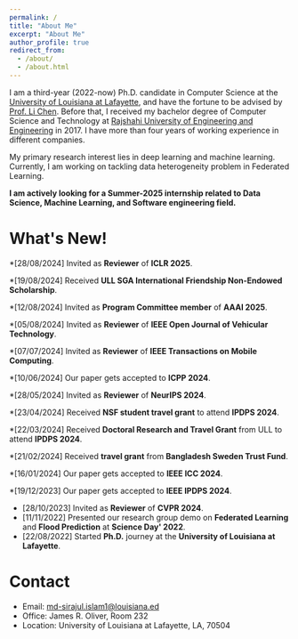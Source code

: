 ```yaml
---
permalink: /
title: "About Me"
excerpt: "About Me"
author_profile: true
redirect_from:
  - /about/
  - /about.html
---
```


I am a third-year (2022-now) Ph.D. candidate in Computer Science at the [University of Louisiana at Lafayette](https://louisiana.edu/), and have the fortune to be advised by [Prof. Li Chen](https://lichenut.github.io/). Before that, I received my bachelor degree of Computer Science and Technology at [Rajshahi University of Engineering and Engineering](http://www.google.com/url?q=http%3A%2F%2Fwww.ruet.ac.bd%2F&sa=D&sntz=1&usg=AOvVaw05hBgdsiEuv4pq-h83lt0A) in 2017. I have more than four years of working experience in different companies.

My primary research interest lies in deep learning and machine learning. Currently, I am working on tackling data heterogeneity problem in Federated Learning.


**I am actively looking for a Summer-2025 internship related to Data Science, Machine Learning, and Software engineering field.**

What's New!
======
*\[28/08/2024\] Invited as **Reviewer** of **ICLR 2025**.

*\[19/08/2024\] Received **ULL SGA International Friendship Non-Endowed Scholarship**.

*\[12/08/2024\] Invited as **Program Committee member** of  **AAAI 2025**.

*\[05/08/2024\] Invited as **Reviewer** of **IEEE Open Journal of Vehicular Technology**.

*\[07/07/2024\] Invited as **Reviewer** of **IEEE Transactions on Mobile Computing**.

*\[10/06/2024\] Our paper gets accepted to **ICPP 2024**.

*\[28/05/2024\] Invited as **Reviewer** of **NeurIPS 2024**.

*\[23/04/2024\] Received **NSF student travel grant** to attend **IPDPS 2024**.

*\[22/03/2024\] Received **Doctoral Research and Travel Grant** from ULL to attend **IPDPS 2024**.

*\[21/02/2024\] Received **travel grant** from **Bangladesh Sweden Trust Fund**.

*\[16/01/2024\] Our paper gets accepted to **IEEE ICC 2024**.

*\[19/12/2023\] Our paper gets accepted to **IEEE IPDPS 2024**. 

* \[28/10/2023\] Invited as **Reviewer** of **CVPR 2024**.
* \[11/11/2022\] Presented our research group demo on **Federated Learning** and **Flood Prediction** at **Science Day' 2022**.
* \[22/08/2022\] Started **Ph.D.** journey at the **University of Louisiana at Lafayette**.

Contact
======
* Email: md-sirajul.islam1@louisiana.ed
* Office: James R. Oliver, Room 232
* Location: University of Louisiana at Lafayette, LA, 70504

